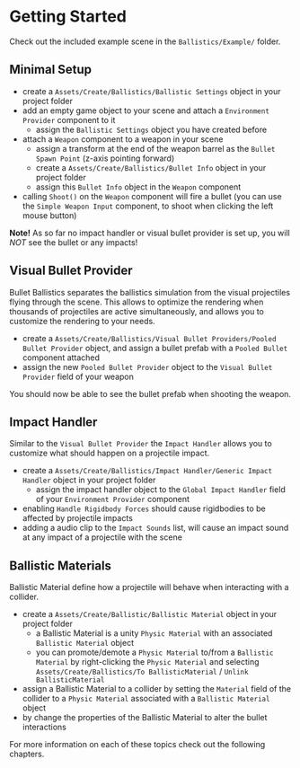 # Getting Started

Check out the included example scene in the `Ballistics/Example/` folder.

## Minimal Setup

- create a `Assets/Create/Ballistics/Ballistic Settings` object in your project folder
- add an empty game object to your scene and attach a `Environment Provider` component to it
    - assign the `Ballistic Settings` object you have created before
- attach a `Weapon` component to a weapon in your scene
    - assign a transform at the end of the weapon barrel as the `Bullet Spawn Point` (z-axis pointing forward)
    - create a `Assets/Create/Ballistics/Bullet Info` object in your project folder
    - assign this `Bullet Info` object in the `Weapon` component
- calling `Shoot()` on the `Weapon` component will fire a bullet (you can use the `Simple Weapon Input` component, to shoot  when clicking the left mouse button)

**Note!** As so far no impact handler or visual bullet provider is set up, you will *NOT* see the bullet or any impacts!

## Visual Bullet Provider

Bullet Ballistics separates the ballistics simulation from the visual projectiles flying through the scene.
This allows to optimize the rendering when thousands of projectiles are active simultaneously, and allows you to customize the rendering to your needs.

- create a `Assets/Create/Ballistics/Visual Bullet Providers/Pooled Bullet Provider` object, and assign a bullet prefab with a `Pooled Bullet` component attached
- assign the new `Pooled Bullet Provider` object to the `Visual Bullet Provider` field of your weapon

You should now be able to see the bullet prefab when shooting the weapon.

## Impact Handler

Similar to the `Visual Bullet Provider` the `Impact Handler` allows you to customize what should happen on a projectile impact.

- create a `Assets/Create/Ballistics/Impact Handler/Generic Impact Handler` object in your project folder
    - assign the impact handler object to the `Global Impact Handler` field of your `Environment Provider` component
- enabling `Handle Rigidbody Forces` should cause rigidbodies to be affected by projectile impacts
- adding a audio clip to the `Impact Sounds` list, will cause an impact sound at any impact of a projectile with the scene

## Ballistic Materials

Ballistic Material define how a projectile will behave when interacting with a collider.

- create a `Assets/Create/Ballistic/Ballistic Material` object in your project folder
    - a Ballistic Material is a unity `Physic Material` with an associated `Ballistic Material` object
    - you can promote/demote a `Physic Material` to/from a `Ballistic Material` by right-clicking the `Physic Material` and selecting `Assets/Create/Ballistics/To BallisticMaterial` / `Unlink BallisticMaterial`
- assign a Ballistic Material to a collider by setting the `Material` field of the collider to a `Physic Material` associated with a `Ballistic Material` object
- by change the properties of the Ballistic Material to alter the bullet interactions

For more information on each of these topics check out the following chapters.